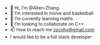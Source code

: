 - 👋 Hi, I’m @Allen-Zhang
- 👀 I’m interested in moive and basketball
- 🌱 I’m currently learning maths
- 💞️ I’m looking to collaborate on C++
- 📫 How to reach me zzcnhy@gmail.com
- I would like to be a full stack developer
<!---
survivzhang/survivzhang is a ✨ special ✨ repository because its `README.md` (this file) appears on your GitHub profile.
You can click the Preview link to take a look at your changes.
--->
